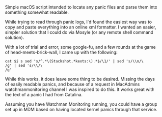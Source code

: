 Simple macOS script intended to locate any panic files and parse them into something somewhat readable. 

While trying to read through panic logs, I'd found the easiest way was to copy and paste everything into an online xml formatter. I wanted an easier, simpler solution that I could do via Mosyle (or any remote shell command solution).

With a lot of trial and error, some google-fu, and a few rounds at the game of head-meets-brick-wall, I came up with the following:
```
cat $i s sed 's/^.*\(Stackshot.*kexts:\).*$/\1/' | sed 's/\\n/\
/g' | sed 's/\\/\
/g'
```

While this works, it does leave some thing to be desired. Missing the days of easily readable panics, and because of a request in MacAdmins watchmanmonitoring channel I was inspired to do this. It works great with the text of a panic I had from Catalina. 

Assuming you have Watchman Monitoring running, you could have a group set up in MDM based on having located kernel panics through that service.
